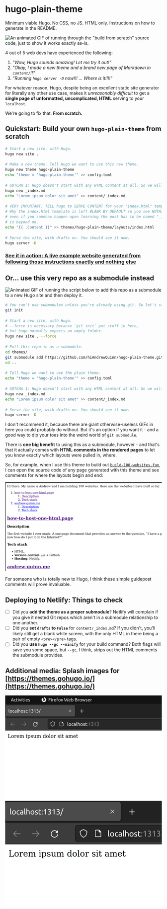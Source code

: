 # hugo-plain-theme

Minimum viable Hugo. No CSS, no JS. HTML only. Instructions on how to generate in the README.

![_An animated GIF of running through the "build from scratch" source code, just to show it works exactly as-is._](https://github.com/hiAndrewQuinn/hugo-plain-theme/blob/80afaad4d2f6d35656c069bba70a955d3bab0bb5/images/example.gif)


4 out of 5 web devs have experienced the following:

1. _"Wow, Hugo sounds amazing! Let me try it out!"_
2. _"Okay, I made a new theme and a brand new page of Markdown in `content/`!!"_
3. _"Running `hugo server -D` now!!! ... Where is it!!!!"_

For whatever reason, Hugo, despite being an excellent static site generator for literally any other use case, makes it _unreasonably difficult_ to get a **single page of unformatted, uncomplicated, HTML** serving to your `localhost`.

We're going to fix that. **From scratch.**

## Quickstart: Build your own `hugo-plain-theme` from scratch

```bash
# Start a new site, with Hugo.
hugo new site .

# Make a new theme. Tell Hugo we want to use this new theme.
hugo new theme hugo-plain-theme
echo "theme = 'hugo-plain-theme'" >> config.toml

# GOTCHA 1: Hugo doesn't start with any HTML content at all. So we will make some.
hugo new _index.md
echo "Lorem ipsum dolor sit amet" >> content/_index.md

# VERY IMPORTANT: TELL hugo to SERVE CONTENT for your "index.html" template.
# Why the index.html template is left BLANK BY DEFAULT so you see NOTHING BY DEFAULT
# even if you somehow happen upon learning the post has to be named "_index.md" 
# is beyond me.
echo "{{ .Content }}" >> themes/hugo-plain-theme/layouts/index.html

# Serve the site, with drafts on. You should see it now.
hugo server -D
```

### [See it in action: A live example website generated from following those instructions exactly and nothing else](https://github.com/hiAndrewQuinn/hugo-plain-theme-example)

## Or... use this very repo as a submodule instead

![_Animated GIF of running the script below to add this repo as a submodule to a new Hugo site and then deploy it._](https://github.com/hiAndrewQuinn/hugo-plain-theme/blob/80afaad4d2f6d35656c069bba70a955d3bab0bb5/images/example2.gif)

```bash
# You can't use submodules unless you're already using git. So let's start with that.
git init

# Start a new site, with Hugo.
# --force is necessary because `git init` put stuff in here,
# but hugo normally expects an empty folder.
hugo new site . --force

# Pull this repo in as a submodule.
cd themes/
git submodule add https://github.com/hiAndrewQuinn/hugo-plain-theme.git
cd ..

# Tell Hugo we want to use the plain theme.
echo "theme = 'hugo-plain-theme'" >> config.toml

# GOTCHA 1: Hugo doesn't start with any HTML content at all. So we will make some.
hugo new _index.md
echo "Lorem ipsum dolor sit amet" >> content/_index.md

# Serve the site, with drafts on. You should see it now.
hugo server -D
```

I don't recommend it, because there are giant otherwise-useless GIFs in here you could probably do without. But it's an option if you want it - and a good way to dip your toes into the weird world of `git submodule`.

There is **one big benefit** to using this as a submodule, however - and that's that it actually comes with **HTML comments in the rendered pages** to let you know exactly which layouts were pulled in, where.

So, for example, when I use this theme to build out [`build-100-websites.fun`](https://build-100-websites.fun), I can open the source code of any page generated with this theme and see comments for where the layouts begin and end:

![_An example of an HTML comment, telling you that the HTML code rendered below was templated by the file stored in `themes/hugo-plain-themes/layouts/index.html`._](https://github.com/hiAndrewQuinn/hugo-plain-theme/blob/80afaad4d2f6d35656c069bba70a955d3bab0bb5/images/example-comment.gif)

For someone who is totally new to Hugo, I think these simple guidepost comments will prove invaluable.

## Deploying to Netlify: Things to check

- [ ] Did you **add the theme as a proper submodule**? Netlify will complain if you give it nested Git repos which aren't in a submodule relationship to one another.
- [ ] Did you **set `drafts` to `False`** for `content/_index.md`? If you didn't, you'll likely still get a blank white screen, with the only HTML in there being a pair of empty `<pre></pre>` tags.
- [ ] Did you **use `hugo --gc --minify`** for your build command? Both flags will save you some space, but `--gc`, I think, strips out the HTML comments the submodule provides.

## Additional media: Splash images for [https://themes.gohugo.io/](https://themes.gohugo.io/)

![_Screenshot of an example site saying "lorem ipsum dolor sit amet"_](https://github.com/hiAndrewQuinn/hugo-plain-theme/blob/80afaad4d2f6d35656c069bba70a955d3bab0bb5/images/screenshot.png)
![_Smaller screenshot of an example site saying "lorem ipsum dolor sit amet"_](https://github.com/hiAndrewQuinn/hugo-plain-theme/blob/80afaad4d2f6d35656c069bba70a955d3bab0bb5/images/tn.png)
